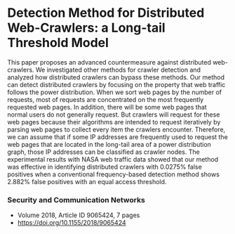 # Detection Method for Distributed Web-Crawlers: a Long-tail Threshold Model

This paper proposes an advanced countermeasure against distributed web-crawlers. We investigated other methods for crawler detection and analyzed how distributed crawlers can bypass these methods. Our method can detect distributed crawlers by focusing on the property that web traffic follows the power distribution. When we sort web pages by the number of requests, most of requests are concentrated on the most frequently requested web pages. In addition, there will be some web pages that normal users do not generally request. But crawlers will request for these web pages because their algorithms are intended to request iteratively by parsing web pages to collect every item the crawlers encounter. Therefore, we can assume that if some IP addresses are frequently used to request the web pages that are located in the long-tail area of a power distribution graph, those IP addresses can be classified as crawler nodes. The experimental results with NASA web traffic data showed that our method was effective in identifying distributed crawlers with 0.0275% false positives when a conventional frequency-based detection method shows 2.882% false positives with an equal access threshold.


### Security and Communication Networks
- Volume 2018, Article ID 9065424, 7 pages
- https://doi.org/10.1155/2018/9065424
